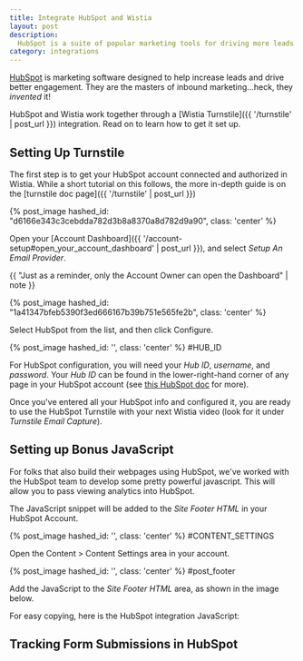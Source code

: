 ```yaml
---
title: Integrate HubSpot and Wistia
layout: post
description: 
  HubSpot is a suite of popular marketing tools for driving more leads and better engagment. See how Wistia works with HubSpot to give it special powers!
category: integrations
---
```


[HubSpot](http://hubspot.com) is marketing software designed to help increase
leads and drive better engagement. They are the masters of inbound
marketing...heck, they *invented* it!

HubSpot and Wistia work together through a [Wistia Turnstile]({{ '/turnstile' | post_url }})
integration. Read on to learn how to get it set up.

## Setting Up Turnstile

The first step is to get your HubSpot account connected and authorized in
Wistia. While a short tutorial on this follows, the more in-depth guide is on
the [turnstile doc page]({{ '/turnstile' | post_url }})

{% post_image hashed_id: "d6166e343c3cebdda782d3b8a8370a8d782d9a90", class: 'center' %}

Open your [Account Dashboard]({{ '/account-setup#open_your_account_dashboard' | post_url }}),
and select *Setup An Email Provider*.

{{ "Just as a reminder, only the Account Owner can open the Dashboard" | note }}

{% post_image hashed_id: "1a41347bfeb5390f3ed666167b39b751e565fe2b", class: 'center' %}

Select HubSpot from the list, and then click <span class='faux_button'>Configure</span>.

{% post_image hashed_id: '', class: 'center' %} #HUB_ID

For HubSpot configuration, you will need your *Hub ID*, *username*, and
*password*. Your *Hub ID* can be found in the lower-right-hand corner of any
page in your HubSpot account (see [this HubSpot doc](http://help.hubspot.com/articles/How_To_Doc/How-to-find-your-hub-id) for more).

Once you've entered all your HubSpot info and configured it, you are ready to
use the HubSpot Turnstile with your next Wistia video (look for it under
*Turnstile Email Capture*).

## Setting up Bonus JavaScript

For folks that also build their webpages using HubSpot, we've worked
with the HubSpot team to develop some pretty powerful javascript. This will
allow you to pass viewing analytics into HubSpot.

The JavaScript snippet will be added to the *Site Footer HTML* in your HubSpot
Account.

{% post_image hashed_id: '', class: 'center' %} #CONTENT_SETTINGS

Open the Content > Content Settings area in your account. 

{% post_image hashed_id: '', class: 'center' %} #post_footer

Add the JavaScript to the *Site Footer HTML* area, as shown in the image below.

For easy copying, here is the HubSpot integration JavaScript:

<code class="full_width"><script src="//fast.wistia.com/static/integrations-hubspot-v1.js" async></script></code>

## Tracking Form Submissions in HubSpot
